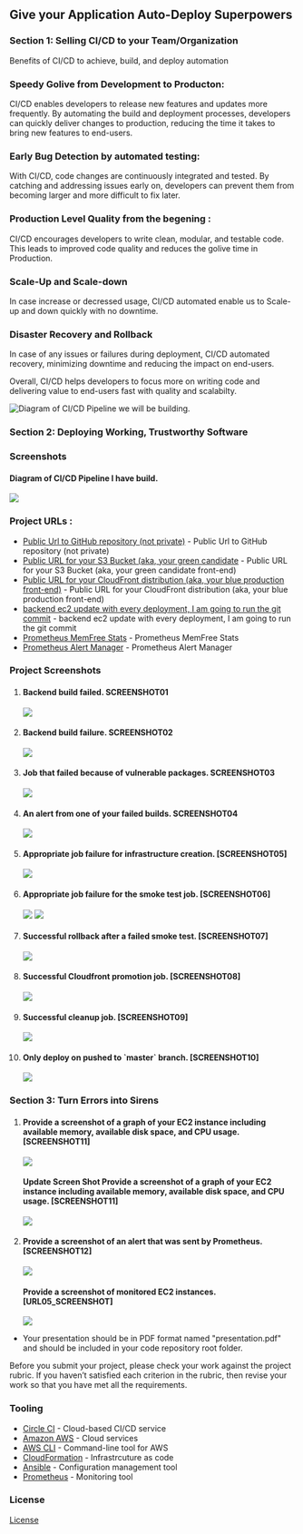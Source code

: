 
## Give your Application Auto-Deploy Superpowers

### Section 1: Selling CI/CD to your Team/Organization

Benefits of CI/CD to achieve, build, and deploy automation

### Speedy Golive from Development to Producton: 
CI/CD enables developers to release new features and updates more frequently. By automating the build and deployment processes, developers can quickly deliver changes to production, reducing the time it takes to bring new features to end-users.

### Early Bug Detection by automated testing: 
With CI/CD, code changes are continuously integrated and tested.
By catching and addressing issues early on, developers can prevent them from becoming larger and more difficult to fix later.

### Production Level Quality from the begening : 
CI/CD encourages developers to write clean, modular, and testable code.  
This leads to improved code quality and reduces the golive time in Production.

### Scale-Up and Scale-down
In case increase or decressed usage, CI/CD automated enable us to Scale-up and down quickly with no downtime.

### Disaster Recovery and Rollback
In case of any issues or failures during deployment, CI/CD automated recovery, minimizing downtime and reducing the impact on end-users.

Overall, CI/CD helps developers to focus more on writing code and delivering value to end-users fast with quality and scalabilty.

![Diagram of CI/CD Pipeline we will be building.](udapeople.png)





### Section 2: Deploying Working, Trustworthy Software
<h3 href="#Screenshots">Screenshots</h3>
<h4>Diagram of CI/CD Pipeline I have build. </h4>
<img src="./ScreenShots/pipeline.png.png">


### Project URLs :
- [Public Url to GitHub repository (not private)](https://github.com/rupesh291/udacity-cicd-project/) - Public Url to GitHub repository (not private)
- [ Public URL for your S3 Bucket (aka, your green candidate](http://udapeople-7bbfc43.s3-website.us-east-1.amazonaws.com/#/employees) - Public URL for your S3 Bucket (aka, your green candidate front-end) 
- [Public URL for your CloudFront distribution (aka, your blue production front-end)](https://d2gaubmerxan3c.cloudfront.net/#/employees) - Public URL for your CloudFront distribution (aka, your blue production front-end)
- [backend ec2 update with every deployment, I am going to run the git commit](http://52.91.129.133:3030/api/status) - backend ec2 update with every deployment, I am going to run the git commit 
- [Prometheus MemFree Stats](http://ec2-184-72-158-251.compute-1.amazonaws.com:9090/targets) - Prometheus MemFree Stats
- [Prometheus Alert Manager](http://ec2-184-72-158-251.compute-1.amazonaws.com:9093/#/alerts) - Prometheus Alert Manager
  
<h3 href="#Screenshots">Project Screenshots</h3>
<ol>
<li>
  <h4>Backend build failed. SCREENSHOT01 </h4>
  <img src="./ScreenShots/Screenshot01_Bankend_build_failed.png">
</li>
 <li>
  <h4>Backend build failure. SCREENSHOT02 </h4>
  <img src="./ScreenShots/Screenshot02_Test_backend_failure.png">
</li>
 <li>
  <h4>Job that failed because of vulnerable packages. SCREENSHOT03 </h4>
  <img src="./ScreenShots/Screenshot03_Scan_backend_failure.png">
</li>
 <li>
  <h4>An alert from one of your failed builds. SCREENSHOT04 </h4>
  <img src="./ScreenShots/Screenshot04EmailAlert.png">
</li>
 <li>
  <h4>Appropriate job failure for infrastructure creation. [SCREENSHOT05] </h4>
  <img src="./ScreenShots/Screenshot05Ec2AMIfailure.png">
</li>
 <li>
  <h4>Appropriate job failure for the smoke test job. [SCREENSHOT06] </h4>
  <img src="./ScreenShots/Screenshot06Destoryinfraatfailure.png">
  <img src="./ScreenShots/Screenshot07Smoktestfailure.png">
</li>
 <li>
  <h4>Successful rollback after a failed smoke test. [SCREENSHOT07] </h4>
  <img src="./ScreenShots/Screenshot08Rollbackonfailure.png">
</li>
 <li>
  <h4>Successful Cloudfront promotion job. [SCREENSHOT08] </h4>
  <img src="./ScreenShots/Screenshot09CloudFrontdistribution.png">
</li>
 <li>
  <h4>Successful cleanup job. [SCREENSHOT09] </h4>
  <img src="./ScreenShots/Screenshot10Cleanup.png">
</li>
 <li>
  <h4>Only deploy on pushed to `master` branch. [SCREENSHOT10] </h4>
  <img src="./ScreenShots/Screenshot11Masterbranch.png">
</li>
</ol> 

### Section 3: Turn Errors into Sirens
 <ol> 
 <li>
  <h4>Provide a screenshot of a graph of your EC2 instance including available memory, available disk space, and CPU usage. [SCREENSHOT11] </h4>
  <img src="./ScreenShots/Screenshot121MemFree.png">
  <h4>Update Screen Shot Provide a screenshot of a graph of your EC2 instance including available memory, available disk space, and CPU usage. [SCREENSHOT11] </h4>
  <img src="./ScreenShots/Screenshot12MemFree.png"> 
</li>
 <li>
  <h4>Provide a screenshot of an alert that was sent by Prometheus. [SCREENSHOT12] </h4>
  <img src="./ScreenShots/Screenshot13Alerts.png">
    <h4>Provide a screenshot of monitored EC2 instances.  [URL05_SCREENSHOT] </h4>
  <img src="./ScreenShots/Screenshot122TargetServers.png">
</li>
</ol>  

- Your presentation should be in PDF format named "presentation.pdf" and should be included in your code repository root folder. 

Before you submit your project, please check your work against the project rubric. If you haven’t satisfied each criterion in the rubric, then revise your work so that you have met all the requirements. 

### Tooling
- [Circle CI](www.circleci.com) - Cloud-based CI/CD service
- [Amazon AWS](https://aws.amazon.com/) - Cloud services
- [AWS CLI](https://aws.amazon.com/cli/) - Command-line tool for AWS
- [CloudFormation](https://aws.amazon.com/cloudformation/) - Infrastrcuture as code
- [Ansible](https://www.ansible.com/) - Configuration management tool
- [Prometheus](https://prometheus.io/) - Monitoring tool

### License

[License](LICENSE.md)
